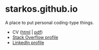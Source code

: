 # starkos.github.io

A place to put personal coding-type things.

- CV ([html](cv.html) | [pdf](cv.pdf))
- [Stack Overflow profile](https://stackoverflow.com/story/starkos)
- [LinkedIn profile](https://www.linkedin.com/in/starkos)
